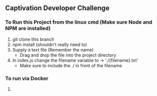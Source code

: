 ## Captivation Developer Challenge

### To Run this Project from the linux cmd (Make sure Node and NPM are installed)
1. git clone this branch
2. npm install (shouldn't really need to)
3. Supply a text file (Remember the name)
    * Drag and drop the file into the project directory
4. In index.js change the filename variable to -> './{filename}.txt'
    * Make sure to include the ./ in front of the filename 

### To run via Docker
1. 
